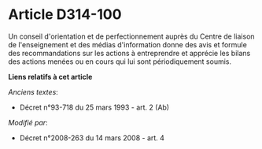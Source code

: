 # Article D314-100

Un conseil d'orientation et de perfectionnement auprès du            Centre de liaison de l'enseignement et des médias
d'information  donne des avis et formule des recommandations sur les actions à entreprendre et apprécie les bilans des
actions menées ou en cours qui lui sont périodiquement soumis.

**Liens relatifs à cet article**

_Anciens textes_:

  - Décret n°93-718 du 25 mars 1993 - art. 2 (Ab)

_Modifié par_:

  - Décret n°2008-263 du 14 mars 2008 - art. 4
